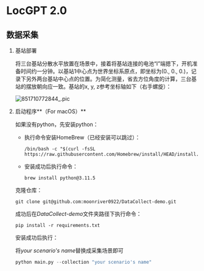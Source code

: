 # LocGPT 2.0

## 数据采集

1. 基站部署

   将三台基站分散水平放置在场景中，接着将基站连接的电池“I”端摁下，开机准备时间约一分钟。以基站1中心点为世界坐标系原点，即坐标为(0., 0., 0.)，记录下另外两台基站中心点的位置。为简化测量，省去方位角度的计算，三台基站的摆放朝向应一致。基站的x, y, z参考坐标轴如下（右手螺旋）：

   ![851710772844_.pic](https://img.xwyue.com/i/2024/03/18/65f852d70f15b.jpg)

2. 启动程序**（For macOS）**

   如果没有python，先安装python：

   - 执行命令安装HomeBrew（已经安装可以跳过）：

     ```shell
     /bin/bash -c "$(curl -fsSL https://raw.githubusercontent.com/Homebrew/install/HEAD/install.sh)"
     ```

   - 安装成功后执行命令：

     ```shell
     brew install python@3.11.5
     ```

   克隆仓库：

   ```shell
   git clone git@github.com:moonriver0922/DataCollect-demo.git
   ```

   成功后在*DataCollect-demo*文件夹路径下执行命令：

   ```shell
   pip install -r requirements.txt
   ```

   安装成功后执行：

   将*your scenario's name*替换成采集场景即可

   ```python
   python main.py --collection "your scenario's name"
   ```
